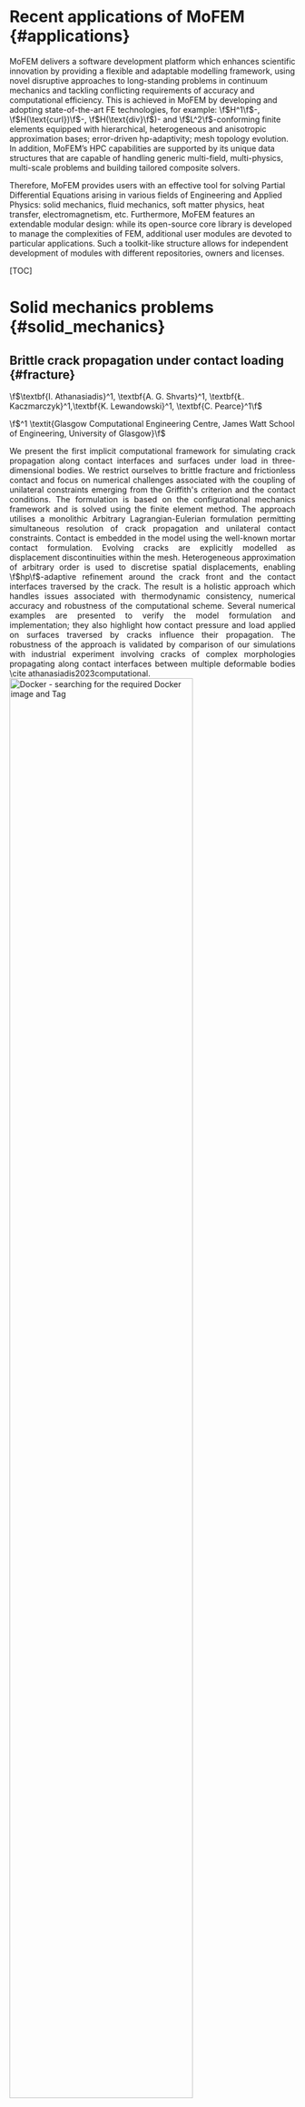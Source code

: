 Recent applications of MoFEM {#applications}
=======================================================================

MoFEM delivers a software development platform which enhances scientific innovation by providing a flexible and adaptable modelling framework, using novel disruptive approaches to long-standing problems in continuum mechanics and tackling conflicting requirements of accuracy and computational efficiency. This is achieved in MoFEM by developing and adopting state-of-the-art FE technologies, for example: \f$H^1\f$-, \f$H(\text{curl})\f$-, \f$H(\text{div}\f$)- and \f$L^2\f$-conforming finite elements equipped with hierarchical, heterogeneous and anisotropic approximation bases; error-driven hp-adaptivity; mesh topology evolution. In addition, MoFEM’s HPC capabilities are supported by its unique data structures that are capable of handling generic multi-field, multi-physics, multi-scale problems and building tailored composite solvers.

Therefore, MoFEM provides users with an effective tool for solving Partial Differential Equations arising in various fields of Engineering and Applied Physics: solid mechanics, fluid mechanics, soft matter physics, heat transfer, electromagnetism, etc. Furthermore, MoFEM features an extendable modular design: while its open-source core library is developed to manage the complexities of FEM, additional user modules are devoted to particular applications. Such a toolkit-like structure allows for independent development of modules with different repositories, owners and licenses.

[TOC]

# Solid mechanics problems {#solid_mechanics}

## Brittle crack propagation under contact loading {#fracture}

\f$\textbf{I. Athanasiadis}^1, \textbf{A. G. Shvarts}^1, \textbf{Ł. Kaczmarczyk}^1,\textbf{K. Lewandowski}^1, \textbf{C. Pearce}^1\f$

\f$^1 \textit{Glasgow Computational Engineering Centre, James Watt School of Engineering, University of Glasgow}\f$

<div style="text-align: justify"> We present the first implicit computational framework for simulating crack propagation along contact interfaces and surfaces under load in three-dimensional bodies. We restrict ourselves to brittle fracture and frictionless contact and focus on numerical challenges associated with the coupling of unilateral constraints emerging from the Griffith's criterion and the contact conditions. The formulation is based on the configurational mechanics framework and is solved using the finite element method. The approach utilises a monolithic Arbitrary Lagrangian-Eulerian formulation permitting simultaneous resolution of crack propagation and unilateral contact constraints. Contact is embedded in the model using the well-known mortar contact formulation. Evolving cracks are explicitly modelled as displacement discontinuities within the mesh. Heterogeneous approximation of arbitrary order is used to discretise spatial displacements, enabling \f$hp\f$-adaptive refinement around the crack front and the contact interfaces traversed by the crack. The result is a holistic approach which handles issues associated with thermodynamic consistency, numerical accuracy and robustness of the computational scheme. Several numerical examples are presented to verify the model formulation and implementation; they also highlight how contact pressure and load applied on surfaces traversed by cracks influence their propagation. The robustness of the approach is validated by comparison of our simulations with industrial experiment involving cracks of complex morphologies propagating along contact interfaces between multiple deformable bodies \cite athanasiadis2023computational.
</div>

<img src="jacobs_1.png" alt="Docker - searching for the required Docker image and Tag" width="80%"/>
<a id='figure_1'></a> 
    <center><b>Figure: (a) experimental results for crack propagation in the graphite brick slice caused by contact with the graphite seal ring and the steel loading collar (not shown), (b) schematic side view showing the brick slice, the seal ring and the loading collar, (c) results of the simulation \cite athanasiadis2023computational </b></center>

---

## Brittle crack propagation under contact loading {#fracture}

\f$\textbf{I. Athanasiadis}^1, \textbf{A. G. Shvarts}^1, \textbf{Ł. Kaczmarczyk}^1,\textbf{K. Lewandowski}^1, \textbf{C. Pearce}^1\f$

\f$^1 \textit{Glasgow Computational Engineering Centre, James Watt School of Engineering, University of Glasgow}\f$

We present the first implicit computational framework for simulating crack propagation along contact interfaces and surfaces under load in three-dimensional bodies. We restrict ourselves to brittle fracture and frictionless contact and focus on numerical challenges associated with the coupling of unilateral constraints emerging from the Griffith's criterion and the contact conditions. The formulation is based on the configurational mechanics framework and is solved using the finite element method. The approach utilises a monolithic Arbitrary Lagrangian-Eulerian formulation permitting simultaneous resolution of crack propagation and unilateral contact constraints. %Contact is embedded in the model using the well-known mortar contact formulation. Evolving cracks are explicitly modelled as displacement discontinuities within the mesh. Heterogeneous approximation of arbitrary order is used to discretise spatial displacements, enabling \f$hp\f$-adaptive refinement around the crack front and the contact interfaces traversed by the crack. The result is a holistic approach which handles issues associated with thermodynamic consistency, numerical accuracy and robustness of the computational scheme. Several numerical examples are presented to verify the model formulation and implementation; they also highlight how contact pressure and load applied on surfaces traversed by cracks influence their propagation. The robustness of the approach is validated by comparison of our simulations with industrial experiment involving cracks of complex morphologies propagating along contact interfaces between multiple deformable bodies \cite athanasiadis2023computational.

<img src="jacobs_1.png" alt="Docker - searching for the required Docker image and Tag" width="80%"/>
<a id='figure_1'></a> 
    <center><b>Figure: (a) experimental results for crack propagation in the graphite brick slice caused by contact with the graphite seal ring and the steel loading collar (not shown), (b) schematic side view showing the brick slice, the seal ring and the loading collar, (c) results of the simulation \cite athanasiadis2023computational </b></center>

# Transport problems




# Multiphysics problems